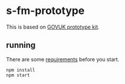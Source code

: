 # s-fm-prototype

This is based on [GOVUK prototype kit](https://github.com/alphagov/govuk_prototype_kit).

## running

There are some [requirements](https://govuk-prototype-kit.herokuapp.com/docs/install/requirements.md) before you start.

```
npm install
npm start
```